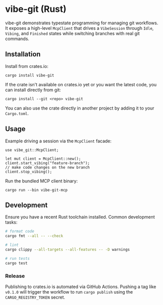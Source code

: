 # vibe-git (Rust)

vibe-git demonstrates typestate programming for managing git workflows. It
exposes a high-level `McpClient` that drives a `VibeSession` through `Idle`,
`Vibing`, and `Finished` states while switching branches with real git
commands.

## Installation

Install from crates.io:

```
cargo install vibe-git
```

If the crate isn't available on crates.io yet or you want the latest code, you
can install directly from git:

```
cargo install --git <repo> vibe-git
```

You can also use the crate directly in another project by adding it to your
`Cargo.toml`.

## Usage

Example driving a session via the `McpClient` facade:

```
use vibe_git::McpClient;

let mut client = McpClient::new();
client.start_vibing("feature-branch");
// make code changes on the new branch
client.stop_vibing();
```

Run the bundled MCP client binary:

```
cargo run --bin vibe-git-mcp
```

## Development
Ensure you have a recent Rust toolchain installed. Common development tasks:

```bash
# format code
cargo fmt --all -- --check

# lint
cargo clippy --all-targets --all-features -- -D warnings

# run tests
cargo test
```

### Release

Publishing to crates.io is automated via GitHub Actions. Pushing a tag like
`v0.1.0` will trigger the workflow to run `cargo publish` using the
`CARGO_REGISTRY_TOKEN` secret.
